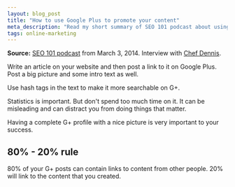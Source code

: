 ```yaml
---
layout: blog_post
title: "How to use Google Plus to promote your content"
meta_description: "Read my short summary of SEO 101 podcast about using Google Plus for promoting your content."
tags: online-marketing
---
```


**Source:** [SEO 101 podcast](http://www2.webmasterradio.fm/seo-101/2014/more-blogging-and-google-plus-insight-with-chef-dennis-littley/) from March 3, 2014. Interview with [Chef Dennis](http://www.askchefdennis.com/).

Write an article on your website and then post a link to it on Google Plus. Post a big picture and some intro text as well.

Use hash tags in the text to make it more searchable on G+.

Statistics is important. But don't spend too much time on it. It can be misleading and can distract you from doing things that matter.

Having a complete G+ profile with a nice picture is very important to your success.

## 80% - 20% rule

80% of your G+ posts can contain links to content from other people. 20% will link to the content that you created.